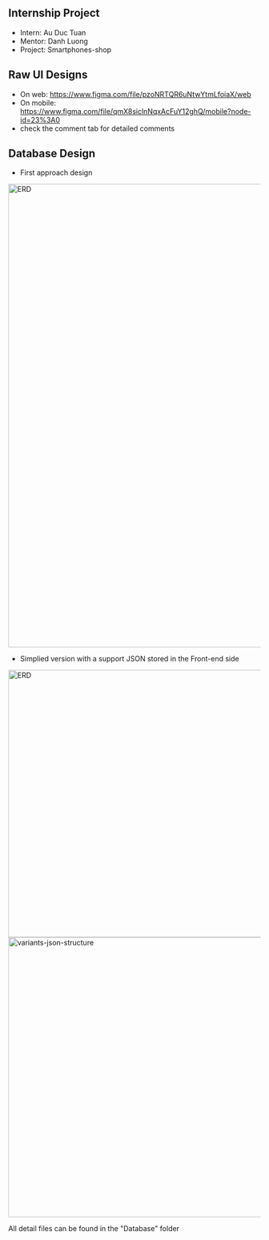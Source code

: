 ## Internship Project

- Intern: Au Duc Tuan
- Mentor: Danh Luong
- Project: Smartphones-shop


## Raw UI Designs
- On web: https://www.figma.com/file/pzoNRTQR6uNtwYtmLfoiaX/web
- On mobile: https://www.figma.com/file/qmX8siclnNqxAcFuY12ghQ/mobile?node-id=23%3A0
- check the comment tab for detailed comments

## Database Design
- First approach design
<img width="924" alt="ERD" src="https://user-images.githubusercontent.com/43056724/111422985-2edff880-8722-11eb-89cb-bf89f3a4a841.png">

- Simplied version with a support JSON stored in the Front-end side
<p float="left">
  <img width="533" alt="ERD" src="https://user-images.githubusercontent.com/43056724/111566612-10383b00-87d0-11eb-973c-9a86b113cbfc.png">
  <img width="558" alt="variants-json-structure" src="https://user-images.githubusercontent.com/43056724/111566621-15958580-87d0-11eb-9fad-96161716d9a9.png">
</p>


All detail files can be found in the "Database" folder
